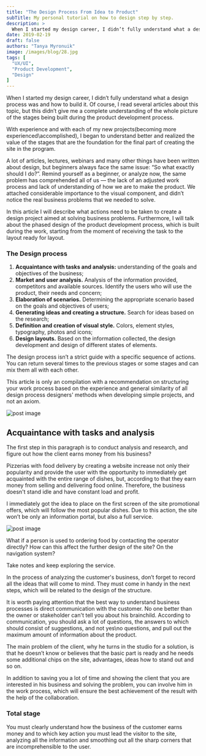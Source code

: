 ```yaml
---
title: "The Design Process From Idea to Product"
subTitle: My personal tutorial on how to design step by step.
description: >
  When I started my design career, I didn’t fully understand what a design process was and how to build it. Of course, I read several articles about this topic, but this didn’t give me a complete understanding of the whole picture of the stages being built
date: 2019-02-19
draft: false
authors: "Tanya Myronuik"
image: /images/blog/28.jpg
tags: [
  "UX/UI",
  "Product Development",
  "Design"
]
---
```


When I started my design career, I didn’t fully understand what a design process was and how to build it. Of course, I read several articles about this topic, but this didn’t give me a complete understanding of the whole picture of the stages being built during the product development process.

With experience and with each of my new projects(becoming more experienced\accomplished), I began to understand better and realized the value of the stages that are the foundation for the final part of creating the site in the program.

A lot of articles, lectures, webinars and many other things have been written about design, but beginners always face the same issue: “So what exactly should I do?”. Remind yourself as a beginner, or analyze now, the same problem has comprehended all of us — the lack of an adjusted work process and lack of understanding of how we are to make the product. We attached considerable importance to the visual component, and didn’t notice the real business problems that we needed to solve.

In this article I will describe what actions need to be taken to create a design project aimed at solving business problems. Furthermore, I will talk about the phased design of the product development process, which is built during the work, starting from the moment of receiving the task to the layout ready for layout.

### The Design process

1. **Acquaintance with tasks and analysis:** understanding of the goals and objectives
of the business;
2. **Market and user analysis.** Analysis of the information provided,
competitors and available sources. Identify the users who will use the product, their needs and concern;
3. **Elaboration of scenarios.** Determining the appropriate scenario based on the goals and objectives of users;
4. **Generating ideas and creating a structure.** Search for ideas based on the research;
5. **Definition and creation of visual style.** Colors, element styles, typography,
photos and icons;
6. **Design layouts.** Based on the information collected, the design development and design of different states of elements.

The design process isn’t a strict guide with a specific sequence of actions.
You can return several times to the previous stages or some stages and can mix them all with each other.

This article is only an compilation with a recommendation on structuring your work process based on the experience and general similarity of all design process designers' methods when developing simple projects, and not an axiom.

![post image](/images/blog/post-img-27.png)

## Acquaintance with tasks and analysis

The first step in this paragraph is to conduct analysis and research, and figure out how the client earns money from his business?

Pizzerias with food delivery by creating a website increase not only their popularity and provide the user with the opportunity to immediately get acquainted with the entire range of dishes, but, according to that they earn money from selling and delivering food online. Therefore, the business doesn't stand idle and have constant load and profit.

I immediately got the idea to place on the first screen of the site promotional offers, which will follow the most popular dishes. Due to this action, the site won’t be only an information portal, but also a full service.

![post image](/images/blog/post-img-28.png)

What if a person is used to ordering food by contacting the operator directly? How can this affect the further design of the site? On the navigation system?

Take notes and keep exploring the service.

In the process of analyzing the customer's business, don’t forget to record all the ideas that will come to mind. They must come in handy in the next steps, which will be related to the design of the structure.

It is worth paying attention that the best way to understand business processes is direct communication with the customer. No one better than the owner or stakeholder can't tell you about his brainchild. According to communication, you should ask a lot of questions, the answers to which should consist of suggestions, and not yes\no questions, and pull out the maximum amount of information about the product.

The main problem of the client, why he turns in the studio for a solution, is that he doesn’t know or believes that the basic part is ready and he needs some additional chips on the site, advantages, ideas how to stand out and so on.

In addition to saving you a lot of time and showing the client that you are interested in his business and solving the problem, you can involve him in the work process, which will ensure the best achievement of the result with the help of the collaboration.

### Total stage

You must clearly understand how the business of the customer earns money and to which key action you must lead the visitor to the site, analyzing all the information and smoothing out all the sharp corners that are incomprehensible to the user.